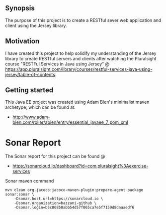 ## Synopsis

The purpose of this project is to create a RESTful sever web application and client using the Jersey library.

## Motivation

I have created this project to help solidify my understanding of the Jersey library to create RESTful servers and clients after watching the Pluralsight course "RESTFul Services in Java using Jersey" @ https://app.pluralsight.com/library/courses/restful-services-java-using-jersey/table-of-contents.

## Getting started
This Java EE project was created using Adam Bien's minimalist maven archetype, which can be found at:
- http://www.adam-bien.com/roller/abien/entry/essential_javaee_7_pom_xml

# Sonar Report
The Sonar report for this project can be found @
* https://sonarcloud.io/dashboard?id=com.pluralsight%3Aexercise-services

Sonar maven command
```
mvn clean org.jacoco:jacoco-maven-plugin:prepare-agent package sonar:sonar \
    -Dsonar.host.url=https://sonarcloud.io \
    -Dsonar.organization=bazzani-github \
    -Dsonar.login=b5c80850abb54d57f065ca7e5f7159d8daaaedf6
```
